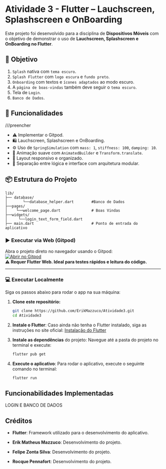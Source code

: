 # Atividade 3 - Flutter – Lauchscreen, Splashscreen e OnBoarding

Este projeto foi desenvolvido para a disciplina de **Dispositivos Móveis** com o objetivo de demonstrar o uso de **Lauchscreen, Splashscreen e OnBoarding no Flutter**.

## 🎯 Objetivo 

1. `Splash` nativa com `tema escuro`.
2. `Splash Flutter` com `logo escura` e `fundo preto`.
3. `Onboarding` com textos e `ícones adaptados` ao modo escuro.
4. A `página de boas-vindas` também deve seguir o `tema escuro`.
5. Tela de `Login`.
6. `Banco de Dados`.

## 🧠 Funcionalidades

///preencher
- ⚠️ Implementar o Gitpod.
- 🛍️ Lauchscreen, Splashscreen e OnBoarding.
- ⚙️ Uso de `SpringSimulation` com `mass: 1`, `stiffness: 100`, `damping: 10`.
- 🔁 Animação suave com `AnimatedBuilder` e `Transform.translate`.
- 📱 Layout responsivo e organizado.
- 🧼 Separação entre lógica e interface com arquitetura modular.

## 📦 Estrutura do Projeto
```
lib/
├── database/
│       └──database_helper.dart        #Banco de Dados
├──pages/
│    └──welcome_page.dart              # Boas Vindas
├──widgets/
│     └──login_text_form_field.dart
├── main.dart                          # Ponto de entrada do aplicativo
```

### ▶️ Executar via Web (Gitpod)

Abra o projeto direto no navegador usando o Gitpod:  
[![Abrir no Gitpod](https://gitpod.io/button/open-in-gitpod.svg)](https://gitpod.io/#https://github.com/ErikMazzuco/Atividade3)  
⚠️ **Requer Flutter Web. Ideal para testes rápidos e leitura do código.**

---

### 💻 Executar Localmente

Siga os passos abaixo para rodar o app na sua máquina:

1. **Clone este repositório:**
   ```bash
   git clone https://github.com/ErikMazzuco/Atividade3.git
   cd Atividade3
   ```

2. **Instale o Flutter**:
    Caso ainda não tenha o Flutter instalado, siga as instruções no site oficial: [Instalação do Flutter](https://flutter.dev/docs/get-started/install)

3. **Instale as dependências** do projeto:
    Navegue até a pasta do projeto no terminal e execute:
    ```bash
    flutter pub get
    ```

4. **Execute o aplicativo**:
    Para rodar o aplicativo, execute o seguinte comando no terminal:
    ```bash
    flutter run
    ```

## Funcionabilidades Implementadas

LOGIN E BANCO DE DADOS

## Créditos
- **Flutter**: Framework utilizado para o desenvolvimento do aplicativo.

- **Erik Matheus Mazzuco**: Desenvolvimento do projeto.
- **Felipe Zonta Silva**: Desenvolvimento do projeto.
- **Rocque Pennafort**: Desenvolvimento do projeto.
